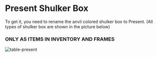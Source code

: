 # Present Shulker Box
To get it, you need to rename the anvil colored shulker box to Present. (All types of shulker box are shown in the picture below)

### ONLY AS ITEMS IN INVENTORY AND FRAMES

![table-present](https://github.com/ParanoidWIRES/Present-Shulker/assets/95398007/d3865899-eb48-41fe-ba99-553329cbafae)
